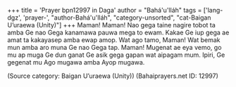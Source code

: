 +++
title = 'Prayer bpn12997 in Daga'
author = "Bahá'u'lláh"
tags = ['lang-dgz', 'prayer-', "author-Bahá'u'lláh", "category-unsorted", "cat-Baigan U’uraewa (Unity)"]
+++
Maman!  Maman! Nao gega taine nagire tobot ta amba Ge nao Gega kanamawa pauwa mega to ewam.  Kakae Ge iup gega ae amat ta kakayasep amba ewap amop.  Wat ago tamo, Maman! Wat bemak mun amba aro muna Ge nao Gega tap. Maman!  Mugenat ae eya vemo, go mu ap muga Ge dun ganat Ge asik gega gapan wat aipagam mum.  Ipiri, Ge gegenat mu Ago mugawa amba Ayop mugawa.

(Source category: Baigan U’uraewa (Unity))
(Bahaiprayers.net ID: 12997)
